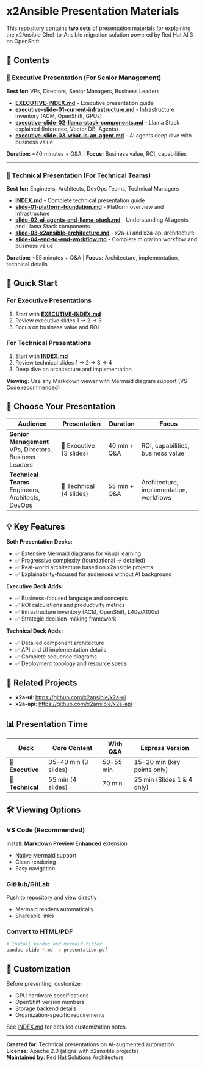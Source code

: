 # x2Ansible Presentation Materials

This repository contains **two sets** of presentation materials for explaining the x2Ansible Chef-to-Ansible migration solution powered by Red Hat AI 3 on OpenShift.

## 📑 Contents

### 👔 Executive Presentation (For Senior Management)

**Best for:** VPs, Directors, Senior Managers, Business Leaders

- **[EXECUTIVE-INDEX.md](./EXECUTIVE-INDEX.md)** - Executive presentation guide
- **[executive-slide-01-current-infrastructure.md](./executive-slide-01-current-infrastructure.md)** - Infrastructure inventory (ACM, OpenShift, GPUs)
- **[executive-slide-02-llama-stack-components.md](./executive-slide-02-llama-stack-components.md)** - Llama Stack explained (Inference, Vector DB, Agents)
- **[executive-slide-03-what-is-an-agent.md](./executive-slide-03-what-is-an-agent.md)** - AI agents deep dive with business value

**Duration:** ~40 minutes + Q&A | **Focus:** Business value, ROI, capabilities

---

### 🔧 Technical Presentation (For Technical Teams)

**Best for:** Engineers, Architects, DevOps Teams, Technical Managers

- **[INDEX.md](./INDEX.md)** - Complete technical presentation guide
- **[slide-01-platform-foundation.md](./slide-01-platform-foundation.md)** - Platform overview and infrastructure
- **[slide-02-ai-agents-and-llama-stack.md](./slide-02-ai-agents-and-llama-stack.md)** - Understanding AI agents and Llama Stack components
- **[slide-03-x2ansible-architecture.md](./slide-03-x2ansible-architecture.md)** - x2a-ui and x2a-api architecture
- **[slide-04-end-to-end-workflow.md](./slide-04-end-to-end-workflow.md)** - Complete migration workflow and business value

**Duration:** ~55 minutes + Q&A | **Focus:** Architecture, implementation, technical details

## 🚀 Quick Start

### For Executive Presentations
1. Start with **[EXECUTIVE-INDEX.md](./EXECUTIVE-INDEX.md)**
2. Review executive slides 1 → 2 → 3
3. Focus on business value and ROI

### For Technical Presentations
1. Start with **[INDEX.md](./INDEX.md)**
2. Review technical slides 1 → 2 → 3 → 4
3. Deep dive on architecture and implementation

**Viewing:** Use any Markdown viewer with Mermaid diagram support (VS Code recommended)

## 🎯 Choose Your Presentation

| Audience | Presentation | Duration | Focus |
|----------|--------------|----------|-------|
| **Senior Management**<br/>VPs, Directors, Business Leaders | 👔 Executive (3 slides) | 40 min + Q&A | ROI, capabilities, business value |
| **Technical Teams**<br/>Engineers, Architects, DevOps | 🔧 Technical (4 slides) | 55 min + Q&A | Architecture, implementation, workflows |

## 💡 Key Features

**Both Presentation Decks:**
- ✅ Extensive Mermaid diagrams for visual learning
- ✅ Progressive complexity (foundational → detailed)
- ✅ Real-world architecture based on x2ansible projects
- ✅ Explainability-focused for audiences without AI background

**Executive Deck Adds:**
- ✅ Business-focused language and concepts
- ✅ ROI calculations and productivity metrics
- ✅ Infrastructure inventory (ACM, OpenShift, L40s/A100s)
- ✅ Strategic decision-making framework

**Technical Deck Adds:**
- ✅ Detailed component architecture
- ✅ API and UI implementation details
- ✅ Complete sequence diagrams
- ✅ Deployment topology and resource specs

## 🔗 Related Projects

- **x2a-ui**: https://github.com/x2ansible/x2a-ui
- **x2a-api**: https://github.com/x2ansible/x2a-api

## 📊 Presentation Time

| Deck | Core Content | With Q&A | Express Version |
|------|--------------|----------|-----------------|
| **👔 Executive** | 35-40 min (3 slides) | 50-55 min | 15-20 min (key points only) |
| **🔧 Technical** | 55 min (4 slides) | 70 min | 25 min (Slides 1 & 4 only) |

## 🛠️ Viewing Options

### VS Code (Recommended)
Install: **Markdown Preview Enhanced** extension
- Native Mermaid support
- Clean rendering
- Easy navigation

### GitHub/GitLab
Push to repository and view directly
- Mermaid renders automatically
- Shareable links

### Convert to HTML/PDF
```bash
# Install pandoc and mermaid-filter
pandoc slide-*.md -o presentation.pdf
```

## 📝 Customization

Before presenting, customize:
- GPU hardware specifications
- OpenShift version numbers
- Storage backend details
- Organization-specific requirements

See [INDEX.md](./INDEX.md) for detailed customization notes.

---

**Created for**: Technical presentations on AI-augmented automation  
**License**: Apache 2.0 (aligns with x2ansible projects)  
**Maintained by**: Red Hat Solutions Architecture
